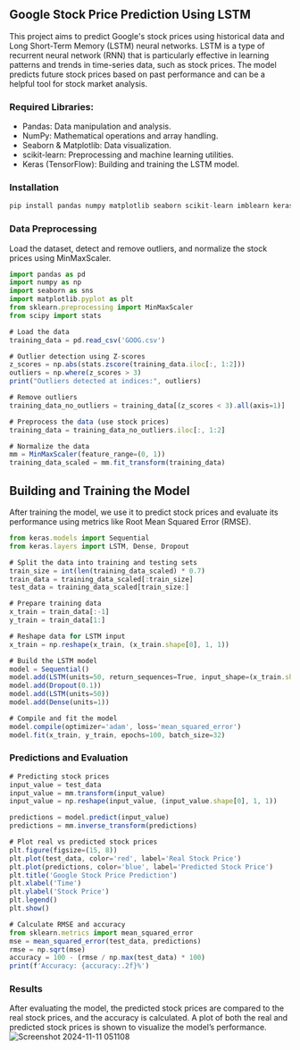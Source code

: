 <!-- ABOUT THE PROJECT -->

## Google Stock Price Prediction Using LSTM

This project aims to predict Google's stock prices using historical data and Long Short-Term Memory (LSTM) neural networks. LSTM is a type of recurrent neural network (RNN) that is particularly effective in learning patterns and trends in time-series data, such as stock prices. The model predicts future stock prices based on past performance and can be a helpful tool for stock market analysis.


### Required Libraries:
* Pandas: Data manipulation and analysis.
* NumPy: Mathematical operations and array handling.
* Seaborn & Matplotlib: Data visualization.
* scikit-learn: Preprocessing and machine learning utilities.
* Keras (TensorFlow): Building and training the LSTM model.


### Installation 

```js
pip install pandas numpy matplotlib seaborn scikit-learn imblearn keras tensorflow
```

### Data Preprocessing
Load the dataset, detect and remove outliers, and normalize the stock prices using MinMaxScaler.
```js
import pandas as pd
import numpy as np
import seaborn as sns
import matplotlib.pyplot as plt
from sklearn.preprocessing import MinMaxScaler
from scipy import stats

# Load the data
training_data = pd.read_csv('GOOG.csv')

# Outlier detection using Z-scores
z_scores = np.abs(stats.zscore(training_data.iloc[:, 1:2]))
outliers = np.where(z_scores > 3)
print("Outliers detected at indices:", outliers)

# Remove outliers
training_data_no_outliers = training_data[(z_scores < 3).all(axis=1)]

# Preprocess the data (use stock prices)
training_data = training_data_no_outliers.iloc[:, 1:2]

# Normalize the data
mm = MinMaxScaler(feature_range=(0, 1))
training_data_scaled = mm.fit_transform(training_data)
```

## Building and Training the Model
After training the model, we use it to predict stock prices and evaluate its performance using metrics like Root Mean Squared Error (RMSE).
```js
from keras.models import Sequential
from keras.layers import LSTM, Dense, Dropout

# Split the data into training and testing sets
train_size = int(len(training_data_scaled) * 0.7)
train_data = training_data_scaled[:train_size]
test_data = training_data_scaled[train_size:]

# Prepare training data
x_train = train_data[:-1]
y_train = train_data[1:]

# Reshape data for LSTM input
x_train = np.reshape(x_train, (x_train.shape[0], 1, 1))

# Build the LSTM model
model = Sequential()
model.add(LSTM(units=50, return_sequences=True, input_shape=(x_train.shape[1], 1)))
model.add(Dropout(0.1))
model.add(LSTM(units=50))
model.add(Dense(units=1))

# Compile and fit the model
model.compile(optimizer='adam', loss='mean_squared_error')
model.fit(x_train, y_train, epochs=100, batch_size=32)
```



###  Predictions and Evaluation

```js
# Predicting stock prices
input_value = test_data
input_value = mm.transform(input_value)
input_value = np.reshape(input_value, (input_value.shape[0], 1, 1))

predictions = model.predict(input_value)
predictions = mm.inverse_transform(predictions)

# Plot real vs predicted stock prices
plt.figure(figsize=(15, 8))
plt.plot(test_data, color='red', label='Real Stock Price')
plt.plot(predictions, color='blue', label='Predicted Stock Price')
plt.title('Google Stock Price Prediction')
plt.xlabel('Time')
plt.ylabel('Stock Price')
plt.legend()
plt.show()

# Calculate RMSE and accuracy
from sklearn.metrics import mean_squared_error
mse = mean_squared_error(test_data, predictions)
rmse = np.sqrt(mse)
accuracy = 100 - (rmse / np.max(test_data) * 100)
print(f'Accuracy: {accuracy:.2f}%')
```

### Results
After evaluating the model, the predicted stock prices are compared to the real stock prices, and the accuracy is calculated. A plot of both the real and predicted stock prices is shown to visualize the model’s performance.
![Screenshot 2024-11-11 051108](https://github.com/user-attachments/assets/53193d0a-a9b3-423a-bc6b-ebde07641490)

